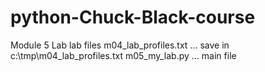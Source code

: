 # python-Chuck-Black-course
Module 5 Lab lab files
m04_lab_profiles.txt ... save in c:\tmp\m04_lab_profiles.txt
m05_my_lab.py        ... main file
